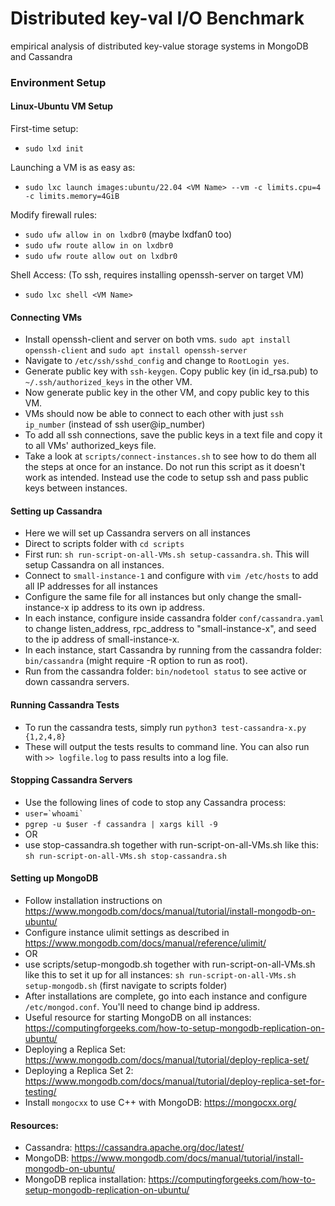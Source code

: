 
# Distributed key-val I/O Benchmark
empirical analysis of distributed key-value storage systems in MongoDB and Cassandra

### Environment Setup

#### Linux-Ubuntu VM Setup

First-time setup: 
- `sudo lxd init`

Launching a VM is as easy as: 
- `sudo lxc launch images:ubuntu/22.04 <VM Name> --vm -c limits.cpu=4 -c limits.memory=4GiB`

Modify firewall rules:
- `sudo ufw allow in on lxdbr0` (maybe lxdfan0 too)
- `sudo ufw route allow in on lxdbr0`
- `sudo ufw route allow out on lxdbr0`

Shell Access: (To ssh, requires installing openssh-server on target VM) 
- `sudo lxc shell <VM Name>`

#### Connecting VMs
- Install openssh-client and server on both vms. `sudo apt install openssh-client` and `sudo apt install openssh-server`
- Navigate to `/etc/ssh/sshd_config` and change to `RootLogin yes`.
- Generate public key with `ssh-keygen`. Copy public key (in id_rsa.pub) to `~/.ssh/authorized_keys` in the other VM.
- Now generate public key in the other VM, and copy public key to this VM.
- VMs should now be able to connect to each other with just `ssh ip_number` (instead of ssh user@ip_number)
- To add all ssh connections, save the public keys in a text file and copy it to all VMs' authorized_keys file.
- Take a look at `scripts/connect-instances.sh` to see how to do them all the steps at once for an instance. Do not run this script as it doesn't work as intended. Instead use the code to setup ssh and pass public keys between instances.

#### Setting up Cassandra
- Here we will set up Cassandra servers on all instances
- Direct to scripts folder with `cd scripts`
- First run: `sh run-script-on-all-VMs.sh setup-cassandra.sh`. This will setup Cassandra on all instances.
- Connect to `small-instance-1` and configure with `vim /etc/hosts` to add all IP addresses for all instances
- Configure the same file for all instances but only change the small-instance-x ip address to its own ip address.
- In each instance, configure inside cassandra folder `conf/cassandra.yaml` to change listen_address, rpc_address to "small-instance-x", and seed to the ip address of small-instance-x.
- In each instance, start Cassandra by running from the cassandra folder: `bin/cassandra` (might require -R option to run as root). 
- Run from the cassandra folder: `bin/nodetool status` to see active or down cassandra servers.

#### Running Cassandra Tests
- To run the cassandra tests, simply run `python3 test-cassandra-x.py {1,2,4,8}`
- These will output the tests results to command line. You can also run with `>> logfile.log` to pass results into a log file.

#### Stopping Cassandra Servers
- Use the following lines of code to stop any Cassandra process: 
- ``` user=`whoami` ```
- ` pgrep -u $user -f cassandra | xargs kill -9 `
- OR
- use stop-cassandra.sh together with run-script-on-all-VMs.sh like this: `sh run-script-on-all-VMs.sh stop-cassandra.sh`

#### Setting up MongoDB
- Follow installation instructions on https://www.mongodb.com/docs/manual/tutorial/install-mongodb-on-ubuntu/
- Configure instance ulimit settings as described in https://www.mongodb.com/docs/manual/reference/ulimit/
- OR
- use scripts/setup-mongodb.sh together with run-script-on-all-VMs.sh like this to set it up for all instances: `sh run-script-on-all-VMs.sh setup-mongodb.sh`  (first navigate to scripts folder)
- After installations are complete, go into each instance and configure `/etc/mongod.conf`. You'll need to change bind ip address.
- Useful resource for starting MongoDB on all instances: https://computingforgeeks.com/how-to-setup-mongodb-replication-on-ubuntu/
- Deploying a Replica Set: https://www.mongodb.com/docs/manual/tutorial/deploy-replica-set/
- Deploying a Replica Set 2: https://www.mongodb.com/docs/manual/tutorial/deploy-replica-set-for-testing/
- Install `mongocxx` to use C++ with MongoDB: https://mongocxx.org/


#### Resources:

- Cassandra: https://cassandra.apache.org/doc/latest/
- MongoDB: https://www.mongodb.com/docs/manual/tutorial/install-mongodb-on-ubuntu/
- MongoDB replica installation: https://computingforgeeks.com/how-to-setup-mongodb-replication-on-ubuntu/
